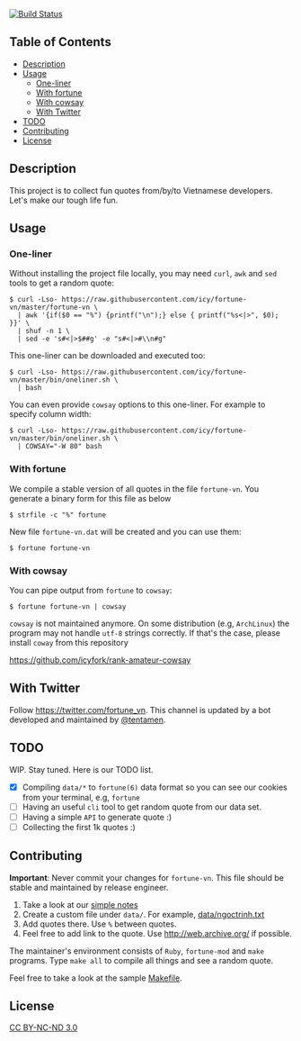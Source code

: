 [![Build Status](https://travis-ci.org/icy/fortune-vn.svg?branch=master)](https://travis-ci.org/icy/fortune-vn)

## Table of Contents

* [Description](#description)
* [Usage](#usage)
  * [One-liner](#one-liner)
  * [With fortune](#with-fortune)
  * [With cowsay](#with-cowsay)
  * [With Twitter](#with-twitter)
* [TODO](#todo)
* [Contributing](#contributing)
* [License](#license)

## Description

This project is to collect fun quotes from/by/to Vietnamese developers.
Let's make our tough life fun.

## Usage

### One-liner

Without installing the project file locally, you may need `curl`, `awk`
and `sed` tools to get a random quote:

```
$ curl -Lso- https://raw.githubusercontent.com/icy/fortune-vn/master/fortune-vn \
  | awk '{if($0 == "%") {printf("\n");} else { printf("%s<|>", $0); }}' \
  | shuf -n 1 \
  | sed -e 's#<|>$##g' -e "s#<|>#\\n#g"
```

This one-liner can be downloaded and executed too:

```
$ curl -Lso- https://raw.githubusercontent.com/icy/fortune-vn/master/bin/oneliner.sh \
  | bash
```

You can even provide `cowsay` options to this one-liner. For example to
specify column width:

```
$ curl -Lso- https://raw.githubusercontent.com/icy/fortune-vn/master/bin/oneliner.sh \
  | COWSAY="-W 80" bash
```

### With fortune

We compile a stable version of all quotes in the file `fortune-vn`.
You generate a binary form for this file as below

```
$ strfile -c "%" fortune
```

New file `fortune-vn.dat` will be created and you can use them:

```
$ fortune fortune-vn
```

### With cowsay

You can pipe output from `fortune` to `cowsay`:

```
$ fortune fortune-vn | cowsay
```

`cowsay` is not maintained anymore. On some distribution (e.g, `ArchLinux`)
the program may not handle `utf-8` strings correctly. If that's the case,
please install `coway` from this repository

  https://github.com/icyfork/rank-amateur-cowsay

## With Twitter

Follow https://twitter.com/fortune_vn. This channel is updated by a bot
developed and maintained by [@tentamen](https://github.com/tentamen/fortune-vn-twit).

## TODO

WIP. Stay tuned. Here is our TODO list.

- [x] Compiling `data/*` to `fortune(6)` data format so you can see our cookies from
      your terminal, e.g, `fortune`
- [ ] Having an useful `cli` tool to get random quote from our data set.
- [ ] Having a simple `API` to generate quote :)
- [ ] Collecting the first 1k quotes :)

## Contributing

**Important**: Never commit your changes for `fortune-vn`. This file should
be stable and maintained by release engineer.

1. Take a look at our [simple notes](data/README.md)
1. Create a custom file under `data/`. For example, [data/ngoctrinh.txt](data/ngoctrinh.txt)
1. Add quotes there. Use `%` between quotes.
1. Feel free to add link to the quote. Use http://web.archive.org/ if possible.

The maintainer's environment consists of `Ruby`, `fortune-mod` and `make`
programs. Type `make all` to compile all things and see a random quote.

Feel free to take a look at the sample [Makefile](Makefile).

## License

[CC BY-NC-ND 3.0](https://creativecommons.org/licenses/by-nc-nd/3.0/)
